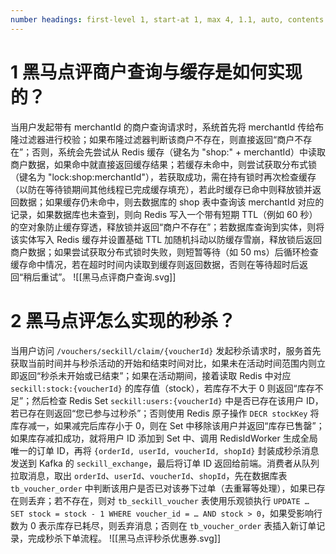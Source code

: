 ```yaml
---
number headings: first-level 1, start-at 1, max 4, 1.1, auto, contents ^toc
---
```

# 1 黑马点评商户查询与缓存是如何实现的？

当用户发起带有 merchantId 的商户查询请求时，系统首先将 merchantId 传给布隆过滤器进行校验；如果布隆过滤器判断该商户不存在，则直接返回“商户不存在”；否则，系统会先尝试从 Redis 缓存（键名为 "shop:" + merchantId）中读取商户数据，如果命中就直接返回缓存结果；若缓存未命中，则尝试获取分布式锁（键名为 "lock:shop:merchantId"），若获取成功，需在持有锁时再次检查缓存（以防在等待锁期间其他线程已完成缓存填充），若此时缓存已命中则释放锁并返回数据；如果缓存仍未命中，则去数据库的 shop 表中查询该 merchantId 对应的记录，如果数据库也未查到，则向 Redis 写入一个带有短期 TTL（例如 60 秒）的空对象防止缓存穿透，释放锁并返回“商户不存在”；若数据库查询到实体，则将该实体写入 Redis 缓存并设置基础 TTL 加随机抖动以防缓存雪崩，释放锁后返回商户数据；如果尝试获取分布式锁时失败，则短暂等待（如 50 ms）后循环检查缓存命中情况，若在超时时间内读取到缓存则返回数据，否则在等待超时后返回“稍后重试”。
![[黑马点评商户查询.svg]]

# 2 黑马点评怎么实现的秒杀？

当用户访问 `/vouchers/seckill/claim/{voucherId}` 发起秒杀请求时，服务首先获取当前时间并与秒杀活动的开始和结束时间对比，如果未在活动时间范围内则立即返回“秒杀未开始或已结束”；如果在活动期间，接着读取 Redis 中对应 `seckill:stock:{voucherId}` 的库存值（stock），若库存不大于 0 则返回“库存不足”；然后检查 Redis Set `seckill:users:{voucherId}` 中是否已存在该用户 ID，若已存在则返回“您已参与过秒杀”；否则使用 Redis 原子操作 `DECR stockKey` 将库存减一，如果减完后库存小于 0，则在 Set 中移除该用户并返回“库存已售罄”；如果库存减扣成功，就将用户 ID 添加到 Set 中、调用 RedisIdWorker 生成全局唯一的订单 ID，再将 `{orderId, userId, voucherId, shopId}` 封装成秒杀消息发送到 Kafka 的 `seckill_exchange`，最后将订单 ID 返回给前端。消费者从队列拉取消息，取出 `orderId`、`userId`、`voucherId`、`shopId`，先在数据库表 `tb_voucher_order` 中判断该用户是否已对该券下过单（去重幂等处理），如果已存在则丢弃；若不存在，则对 `tb_seckill_voucher` 表使用乐观锁执行 `UPDATE … SET stock = stock - 1 WHERE voucher_id = … AND stock > 0`，如果受影响行数为 0 表示库存已耗尽，则丢弃消息；否则在 `tb_voucher_order` 表插入新订单记录，完成秒杀下单流程。
![[黑马点评秒杀优惠券.svg]]